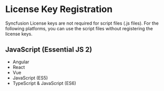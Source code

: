 # License Key Registration

Syncfusion License keys are not required for script files (.js files). For the following platforms, you can use the script files without registering the license keys.

## JavaScript (Essential JS 2)

* Angular
* React
* Vue
* JavaScript (ES5)
* TypeScript & JavaScript (ES6)
